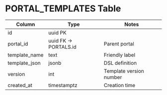 # PORTAL_TEMPLATES Table

| Column | Type | Notes |
|--------|------|-------|
| id | uuid PK | |
| portal_id | uuid FK -> PORTALS.id | Parent portal |
| template_name | text | Friendly label |
| template_json | jsonb | DSL definition |
| version | int | Template version number |
| created_at | timestamptz | Creation time |

